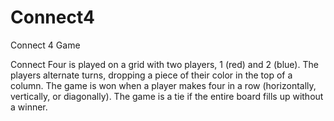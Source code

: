 # Connect4
Connect 4 Game

Connect Four is played on a grid with two players, 1 (red) and 2 (blue). 
The players alternate turns, dropping a piece of their color in the top of a column. 
The game is won when a player makes four in a row (horizontally, vertically, or diagonally). 
The game is a tie if the entire board fills up without a winner.

